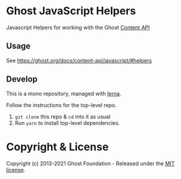 # Ghost JavaScript Helpers

Javascript Helpers for working with the Ghost [Content API](https://ghost.org/docs/content-api/)

## Usage

See https://ghost.org/docs/content-api/javascript/#helpers

## Develop

This is a mono repository, managed with [lerna](https://lernajs.io/).

Follow the instructions for the top-level repo.
1. `git clone` this repo & `cd` into it as usual
2. Run `yarn` to install top-level dependencies.


# Copyright & License

Copyright (c) 2013-2021 Ghost Foundation - Released under the [MIT license](LICENSE).

